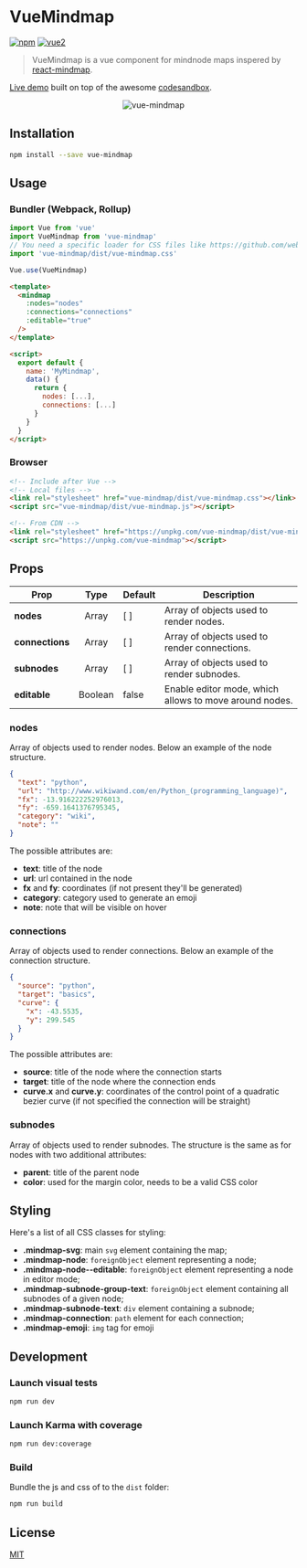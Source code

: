 # VueMindmap

[![npm](https://img.shields.io/npm/v/vue-mindmap.svg)](https://www.npmjs.com/package/vue-mindmap) [![vue2](https://img.shields.io/badge/vue-2.x-brightgreen.svg)](https://vuejs.org/)

> VueMindmap is a vue component for mindnode maps inspered by [react-mindmap](https://github.com/learn-anything/react-mindmap).

[Live demo](https://codesandbox.io/s/jv7pl7wn15) built on top of the awesome [codesandbox](https://codesandbox.io).

<p align="center">
  <img alt="vue-mindmap" src="https://raw.githubusercontent.com/anteriovieira/vue-mindmap/master/media/mindmap.png" />
</p>


## Installation

```bash
npm install --save vue-mindmap
```

## Usage

### Bundler (Webpack, Rollup)

```js
import Vue from 'vue'
import VueMindmap from 'vue-mindmap'
// You need a specific loader for CSS files like https://github.com/webpack/css-loader
import 'vue-mindmap/dist/vue-mindmap.css'

Vue.use(VueMindmap)
```

```html
<template>
  <mindmap
    :nodes="nodes"
    :connections="connections"
    :editable="true"
  />
</template>

<script>
  export default {
    name: 'MyMindmap',
    data() {
      return {
        nodes: [...],
        connections: [...]
      }
    }
  }
</script>
```

### Browser

```html
<!-- Include after Vue -->
<!-- Local files -->
<link rel="stylesheet" href="vue-mindmap/dist/vue-mindmap.css"></link>
<script src="vue-mindmap/dist/vue-mindmap.js"></script>

<!-- From CDN -->
<link rel="stylesheet" href="https://unpkg.com/vue-mindmap/dist/vue-mindmap.css"></link>
<script src="https://unpkg.com/vue-mindmap"></script>
```


## Props

| Prop            | Type    | Default | Description                                            |
|-----------------|:-------:|---------|--------------------------------------------------------|
| **nodes**       | Array   | [ ]      | Array of objects used to render nodes.                |
| **connections** | Array   | [ ]      | Array of objects used to render connections.          |
| **subnodes**    | Array   | [ ]      | Array of objects used to render subnodes.             |
| **editable**    | Boolean | false   | Enable editor mode, which allows to move around nodes. |

### nodes

Array of objects used to render nodes. Below an example of the node structure.

```json
{
  "text": "python",
  "url": "http://www.wikiwand.com/en/Python_(programming_language)",
  "fx": -13.916222252976013,
  "fy": -659.1641376795345,
  "category": "wiki",
  "note": ""
}
```

The possible attributes are:

- **text**: title of the node
- **url**: url contained in the node
- **fx** and **fy**: coordinates (if not present they'll be generated)
- **category**: category used to generate an emoji
- **note**: note that will be visible on hover

### connections

Array of objects used to render connections. Below an example of the connection
structure.

```json
{
  "source": "python",
  "target": "basics",
  "curve": {
    "x": -43.5535,
    "y": 299.545
  }
}
```

The possible attributes are:

- **source**: title of the node where the connection starts
- **target**: title of the node where the connection ends
- **curve.x** and **curve.y**: coordinates of the control point of a quadratic bezier curve
(if not specified the connection will be straight)

### subnodes
Array of objects used to render subnodes. The structure is the same as for nodes
with two additional attributes:

- **parent**: title of the parent node
- **color**: used for the margin color, needs to be a valid CSS color


## Styling
Here's a list of all CSS classes for styling:

- **.mindmap-svg**: main `svg` element containing the map;
- **.mindmap-node**: `foreignObject` element representing a node;
- **.mindmap-node--editable**: `foreignObject` element representing a node in editor mode;
- **.mindmap-subnode-group-text**: `foreignObject` element containing all subnodes of a given node;
- **.mindmap-subnode-text**: `div` element containing a subnode;
- **.mindmap-connection**: `path` element for each connection;
- **.mindmap-emoji**: `img` tag for emoji

## Development

### Launch visual tests

```bash
npm run dev
```

### Launch Karma with coverage

```bash
npm run dev:coverage
```

### Build

Bundle the js and css of to the `dist` folder:

```bash
npm run build
```

## License

[MIT](http://opensource.org/licenses/MIT)
